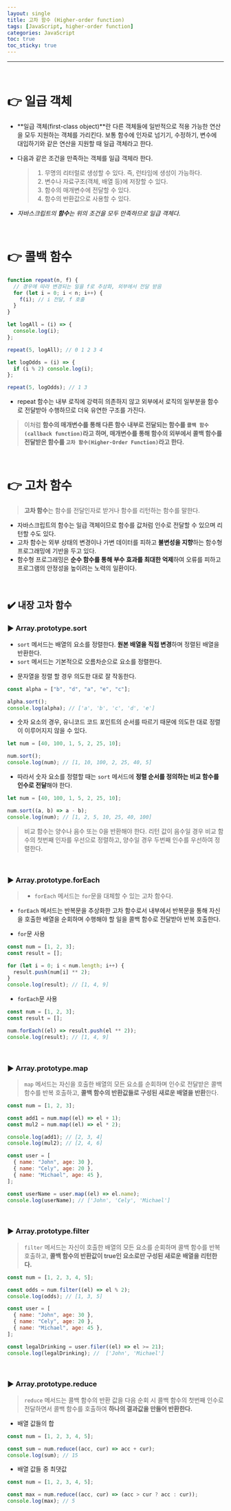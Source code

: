 ```yaml
---
layout: single
title: 고차 함수 (Higher-order function)
tags: [JavaScript, higher-order function]
categories: JavaScript
toc: true
toc_sticky: true
---
```


<hr/>
<br/>

# 👉 일급 객체

- **일급 객체(first-class object)**란 다른 객체들에 일반적으로 적용 가능한 연산을 모두 지원하는 객체를 가리킨다. 보통 함수에 인자로 넘기기, 수정하기, 변수에 대입하기와 같은 연산을 지원할 때 일급 객체라고 한다.

- 다음과 같은 조건을 만족하는 객체를 일급 객체라 한다.
  > 1.  무명의 리터럴로 생성할 수 있다. 즉, 런타임에 생성이 가능하다.
  > 2.  변수나 자료구조(객체, 배열 등)에 저장할 수 있다.
  > 3.  함수의 매개변수에 전달할 수 있다.
  > 4.  함수의 반환값으로 사용할 수 있다.
- _자바스크립트의 **함수**는 위의 조건을 모두 만족하므로 일급 객체다._

<br/>

# 👉 콜백 함수

```javascript
function repeat(n, f) {
  // 경우에 따라 변경되는 일을 f로 추상화, 외부에서 전달 받음
  for (let i = 0; i < n; i++) {
    f(i); // i 전달, f 호출
  }
}

let logAll = (i) => {
  console.log(i);
};

repeat(5, logAll); // 0 1 2 3 4

let logOdds = (i) => {
  if (i % 2) console.log(i);
};

repeat(5, logOdds); // 1 3
```

- repeat 함수는 내부 로직에 강력히 의존하지 않고 외부에서 로직의 일부분을 함수로 전달받아 수행하므로 더욱 유연한 구조를 가진다.

> 이처럼 **함수의 매개변수를 통해 다른 함수 내부로 전달되는 함수를 `콜백 함수(callback function)`라고 하며, 매개변수를 통해 함수의 외부에서 콜백 함수를 전달받은 함수를 `고차 함수(Higher-Order Function)`라고 한다.**

<br/>

# 👉 고차 함수

> **고차 함수**는 함수를 전달인자로 받거나 함수를 리턴하는 함수를 말한다.

- 자바스크립트의 함수는 일급 객체이므로 함수를 값처럼 인수로 전달할 수 있으며 리턴할 수도 있다.
- 고차 함수는 외부 상태의 변경이나 가변 데이터를 피하고 **불변성을 지향**하는 함수형 프로그래밍에 기반을 두고 있다.
- 함수형 프로그래밍은 **순수 함수를 통해 부수 효과를 최대한 억제**하여 오류를 피하고 프로그램의 안정성을 높이려는 노력의 일환이다.

<br/>

## ✔️ 내장 고차 함수

### ▶️ Array.prototype.sort

>

- `sort` 메서드는 배열의 요소를 정렬한다. **원본 배열을 직접 변경**하며 정렬된 배열을 반환한다.
- `sort` 메서드는 기본적으로 오름차순으로 요소를 정렬한다.

* 문자열을 정렬 할 경우 의도한 대로 잘 작동한다.

```javascript
const alpha = ["b", "d", "a", "e", "c"];

alpha.sort();
console.log(alpha); // ['a', 'b', 'c', 'd', 'e']
```

- 숫자 요소의 경우, 유니코드 코드 포인트의 순서를 따르기 때문에 의도한 대로 정렬이 이루어지지 않을 수 있다.

```javascript
let num = [40, 100, 1, 5, 2, 25, 10];

num.sort();
console.log(num); // [1, 10, 100, 2, 25, 40, 5]
```

- 따라서 숫자 요소를 정렬할 때는 `sort` 메서드에 **정렬 순서를 정의하는 비교 함수를 인수로 전달**해야 한다.

```javascript
let num = [40, 100, 1, 5, 2, 25, 10];

num.sort((a, b) => a - b);
console.log(num); // [1, 2, 5, 10, 25, 40, 100]
```

> 비교 함수는 양수나 음수 또는 0을 반환해야 한다. 리턴 값이 음수일 경우 비교 함수의 첫번째 인자를 우선으로 정렬하고, 양수일 경우 두번째 인수를 우선하여 정렬한다.

<br/>

### ▶️ Array.prototype.forEach

> - `forEach` 메서드는 `for`문을 대체할 수 있는 고차 함수다.

- `forEach` 메서드는 반복문을 추상화한 고차 함수로서 내부에서 반복문을 통해 자신을 호출한 배열을 순회하며 수행해야 할 일을 콜백 함수로 전달받아 반복 호출한다.

* `for`문 사용

```javascript
const num = [1, 2, 3];
const result = [];

for (let i = 0; i < num.length; i++) {
  result.push(num[i] ** 2);
}
console.log(result); // [1, 4, 9]
```

- `forEach`문 사용

```javascript
const num = [1, 2, 3];
const result = [];

num.forEach((el) => result.push(el ** 2));
console.log(result); // [1, 4, 9]
```

<br/>

### ▶️ Array.prototype.map

> `map` 메서드는 자신을 호출한 배열의 모든 요소를 순회하며 인수로 전달받은 콜백 함수를 반복 호출하고, **콜백 함수의 반환값들로 구성된 새로운 배열을 반환**한다.

```javascript
const num = [1, 2, 3];

const add1 = num.map((el) => el + 1);
const mul2 = num.map((el) => el * 2);

console.log(add1); // [2, 3, 4]
console.log(mul2); // [2, 4, 6]
```

```javascript
const user = [
  { name: "John", age: 30 },
  { name: "Cely", age: 20 },
  { name: "Michael", age: 45 },
];

const userName = user.map((el) => el.name);
console.log(userName); // ['John', 'Cely', 'Michael']
```

<br/>

### ▶️ Array.prototype.filter

> `filter` 메서드는 자신이 호출한 배열의 모든 요소를 순회하며 콜백 함수를 반복 호출하고, **콜백 함수의 반환값이 true인 요소로만 구성된 새로운 배열을 리턴한다.**

```javascript
const num = [1, 2, 3, 4, 5];

const odds = num.filter((el) => el % 2);
console.log(odds); // [1, 3, 5]
```

```javascript
const user = [
  { name: "John", age: 30 },
  { name: "Cely", age: 20 },
  { name: "Michael", age: 45 },
];

const legalDrinking = user.filer((el) => el >= 21);
console.log(legalDrinking); //	['John', 'Michael']
```

<br/>

### ▶️ Array.prototype.reduce

> `reduce` 메서드는 콜백 함수의 반환 값을 다음 순회 시 콜백 함수의 첫번째 인수로 전달하면서 콜백 함수를 호출하여 **하나의 결과값을 만들어 반환한다.**

- 배열 값들의 합

```javascript
const num = [1, 2, 3, 4, 5];

const sum = num.reduce((acc, cur) => acc + cur);
console.log(sum); // 15
```

- 배열 값들 중 최댓값

```javascript
const num = [1, 2, 3, 4, 5];

const max = num.reduce((acc, cur) => (acc > cur ? acc : cur));
console.log(max); // 5
```

<br/>
